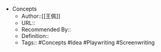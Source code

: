 - Concepts
    - Author::[[王佩]]
    - URL::
    - Recommended By:: 
    - Definition:: 
    - Tags:: #Concepts #Idea #Playwriting #Screenwriting
